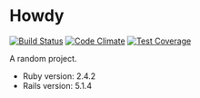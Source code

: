 # Howdy

[![Build Status](https://travis-ci.org/JulioCaminha/howdy.svg?branch=master)](https://travis-ci.org/JulioCaminha/howdy)
[![Code Climate](https://codeclimate.com/github/juliocaminha/howdy/badges/gpa.svg)](https://codeclimate.com/github/juliocaminha/howdy) [![Test Coverage](https://codeclimate.com/github/juliocaminha/howdy/badges/coverage.svg)](https://codeclimate.com/github/juliocaminha/howdy/coverage)

A random project.

* Ruby version: 2.4.2
* Rails version: 5.1.4
